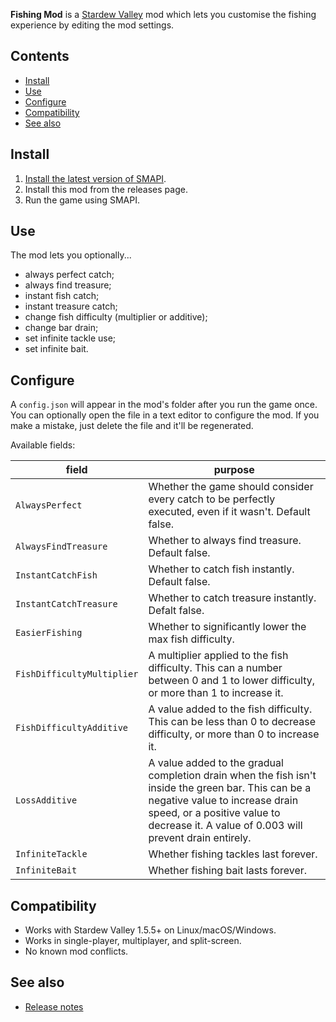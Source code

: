 ﻿﻿**Fishing Mod** is a [Stardew Valley](http://stardewvalley.net/) mod which lets you customise the
fishing experience by editing the mod settings.

## Contents
* [Install](#install)
* [Use](#use)
* [Configure](#configure)
* [Compatibility](#compatibility)
* [See also](#see-also)

## Install
1. [Install the latest version of SMAPI](https://smapi.io).
2. Install this mod from the releases page.
3. Run the game using SMAPI.

## Use
The mod lets you optionally...

* always perfect catch;
* always find treasure;
* instant fish catch;
* instant treasure catch;
* change fish difficulty (multiplier or additive);
* change bar drain;
* set infinite tackle use;
* set infinite bait.

## Configure
A `config.json` will appear in the mod's folder after you run the game once. You can optionally
open the file in a text editor to configure the mod. If you make a mistake, just delete the file
and it'll be regenerated.

Available fields:

field                      | purpose
-------------------------- | -------
`AlwaysPerfect`            | Whether the game should consider every catch to be perfectly executed, even if it wasn't. Default false.
`AlwaysFindTreasure`       | Whether to always find treasure. Default false.
`InstantCatchFish`         | Whether to catch fish instantly. Default false.
`InstantCatchTreasure`     | Whether to catch treasure instantly. Defalt false.
`EasierFishing`            | Whether to significantly lower the max fish difficulty.
`FishDifficultyMultiplier` | A multiplier applied to the fish difficulty. This can a number between 0 and 1 to lower difficulty, or more than 1 to increase it.
`FishDifficultyAdditive`   | A value added to the fish difficulty. This can be less than 0 to decrease difficulty, or more than 0 to increase it.
`LossAdditive`             | A value added to the gradual completion drain when the fish isn't inside the green bar. This can be a negative value to increase drain speed, or a positive value to decrease it. A value of 0.003 will prevent drain entirely.
`InfiniteTackle`           | Whether fishing tackles last forever.
`InfiniteBait`             | Whether fishing bait lasts forever.

## Compatibility
* Works with Stardew Valley 1.5.5+ on Linux/macOS/Windows.
* Works in single-player, multiplayer, and split-screen.
* No known mod conflicts.

## See also
* [Release notes](release-notes.md)
